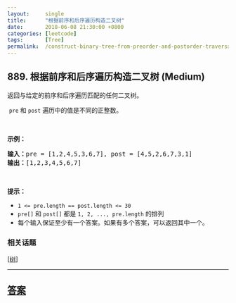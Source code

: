 ```yaml
---
layout:     single
title:      "根据前序和后序遍历构造二叉树"
date:       2018-06-08 21:30:00 +0800
categories: [leetcode]
tags:       [Tree]
permalink:  /construct-binary-tree-from-preorder-and-postorder-traversal/
---
```


## 889. 根据前序和后序遍历构造二叉树 (Medium)

<p>返回与给定的前序和后序遍历匹配的任何二叉树。</p>

<p>&nbsp;<code>pre</code>&nbsp;和&nbsp;<code>post</code>&nbsp;遍历中的值是不同的正整数。</p>

<p>&nbsp;</p>

<p><strong>示例：</strong></p>

<pre><strong>输入：</strong>pre = [1,2,4,5,3,6,7], post = [4,5,2,6,7,3,1]
<strong>输出：</strong>[1,2,3,4,5,6,7]
</pre>

<p>&nbsp;</p>

<p><strong>提示：</strong></p>

<ul>
	<li><code>1 &lt;= pre.length == post.length &lt;= 30</code></li>
	<li><code>pre[]</code>&nbsp;和&nbsp;<code>post[]</code>&nbsp;都是&nbsp;<code>1, 2, ..., pre.length</code>&nbsp;的排列</li>
	<li>每个输入保证至少有一个答案。如果有多个答案，可以返回其中一个。</li>
</ul>

### 相关话题
  [[树](https://github.com/openset/leetcode/tree/master/tag/tree/README.md)]

---

## [答案](https://github.com/openset/leetcode/tree/master/problems/construct-binary-tree-from-preorder-and-postorder-traversal)
